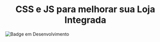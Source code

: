 <h1 align="center"> CSS e JS para melhorar sua Loja Integrada</h1>

 ![Badge em Desenvolvimento](http://img.shields.io/static/v1?label=STATUS&message=EM%20DESENVOLVIMENTO&color=GREEN&style=for-the-badge)

 
